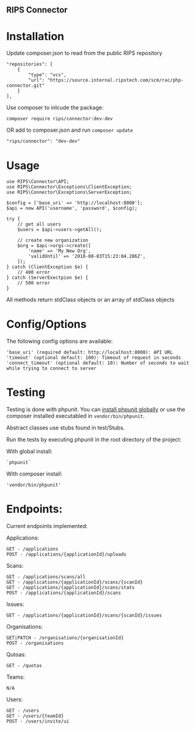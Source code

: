 RIPS Connector
---

# Installation

Update composer.json to read from the public RIPS repository

    "repositories": [
        {
            "type": "vcs",
            "url": "https://source.internal.ripstech.com/scm/rac/php-connector.git"
        }
    ],

Use composer to inlcude the package:

    composer require rips/connector:dev-dev

OR add to composer.json and run `composer update`
	
	"rips/connector": "dev-dev"


# Usage

    use RIPS\Connector\API;
	use RIPS\Connector\Exceptions\ClientException;
	use RIPS\Connector\Exceptions\ServerException;
    
	$config = ['base_uri' => 'http://localhost:8000'];
    $api = new API('username', 'password', $config);

	try {
		// get all users
		$users = $api->users->getAll();

		// create new organization
		$org = $api->orgs->create([
			'name' => 'My New Org',
			'validUntil' => '2018-08-03T15:23:04.286Z',
		]);
	} catch (ClientException $e) {
		// 400 error
	} catch (ServerExectpion $e) {
		// 500 error
	}

All methods return stdClass objects or an array of stdClass objects

# Config/Options

The following config options are available:

	'base_uri' (required default: http://localhost:8000): API URL
	'timeout' (optional default: 100): Timeout of request in seconds
	'connect_timeout' (optional default: 10): Number of seconds to wait while trying to connect to server

# Testing

Testing is done with phpunit. You can [install phpunit globally](https://phpunit.de/manual/current/en/installation.html) or use the composer installed executabled in `vendor/bin/phpunit`.

Abstract classes use stubs found in test/Stubs.

Run the tests by executing phpunit in the root directory of the project:

With global install:

    `phpunit`

With composer install:

    'vendor/bin/phpunit'

# Endpoints:

Current endpoints implemented:

Applications:

    GET - /applications
    POST - /applications/{applicationId}/uploads

Scans:

    GET - /applications/scans/all
    GET - /applications/{applicationId}/scans/{scanId}
    GET - /applications/{applicationId}/scans/stats
    POST - /applications/{applicationId}/scans
   
Issues:

    GET - /applications/{applicationId}/scans/{scanId}/issues

Organisations:

    GET|PATCH - /organisations/{organisationId}
    POST - /organisations

Qutoas:

    GET - /quotas

Teams:

    N/A

Users:

    GET - /users
    GET - /users/{teamId}
    POST - /users/invite/ui
